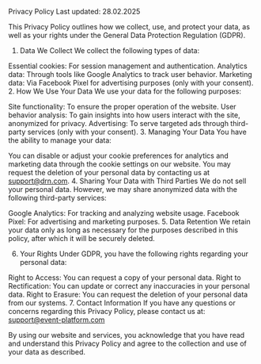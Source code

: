Privacy Policy
Last updated: 28.02.2025

This Privacy Policy outlines how we collect, use, and protect your data, as well as your rights under the General Data Protection Regulation (GDPR).

1. Data We Collect
We collect the following types of data:

Essential cookies: For session management and authentication.
Analytics data: Through tools like Google Analytics to track user behavior.
Marketing data: Via Facebook Pixel for advertising purposes (only with your consent).
2. How We Use Your Data
We use your data for the following purposes:

Site functionality: To ensure the proper operation of the website.
User behavior analysis: To gain insights into how users interact with the site, anonymized for privacy.
Advertising: To serve targeted ads through third-party services (only with your consent).
3. Managing Your Data
You have the ability to manage your data:

You can disable or adjust your cookie preferences for analytics and marketing data through the cookie settings on our website.
You may request the deletion of your personal data by contacting us at support@drn.com.
4. Sharing Your Data with Third Parties
We do not sell your personal data. However, we may share anonymized data with the following third-party services:

Google Analytics: For tracking and analyzing website usage.
Facebook Pixel: For advertising and marketing purposes.
5. Data Retention
We retain your data only as long as necessary for the purposes described in this policy, after which it will be securely deleted.

6. Your Rights
Under GDPR, you have the following rights regarding your personal data:

Right to Access: You can request a copy of your personal data.
Right to Rectification: You can update or correct any inaccuracies in your personal data.
Right to Erasure: You can request the deletion of your personal data from our systems.
7. Contact Information
If you have any questions or concerns regarding this Privacy Policy, please contact us at:
support@event-platform.com

By using our website and services, you acknowledge that you have read and understand this Privacy Policy and agree to the collection and use of your data as described.